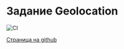 # Задание Geolocation

![CI](https://github.com/satriks/ahj_geolocation/actions/workflows/web.yml/badge.svg)


<a href=https://satriks.github.io/ahj_geolocation target=”_blank”>Страница на github</a>
